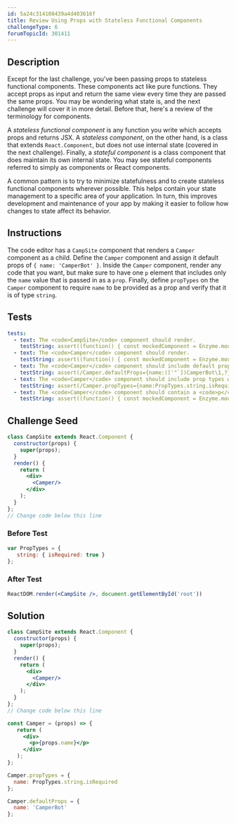 ```yaml
---
id: 5a24c314108439a4d403616f
title: Review Using Props with Stateless Functional Components
challengeType: 6
forumTopicId: 301411
---
```


## Description

<section id='description'>

Except for the last challenge, you've been passing props to stateless functional components. These components act like pure functions. They accept props as input and return the same view every time they are passed the same props. You may be wondering what state is, and the next challenge will cover it in more detail. Before that, here's a review of the terminology for components.

A *stateless functional component* is any function you write which accepts props and returns JSX. A *stateless component*, on the other hand, is a class that extends `React.Component`, but does not use internal state (covered in the next challenge). Finally, a *stateful component* is a class component that does maintain its own internal state. You may see stateful components referred to simply as components or React components.

A common pattern is to try to minimize statefulness and to create stateless functional components wherever possible. This helps contain your state management to a specific area of your application. In turn, this improves development and maintenance of your app by making it easier to follow how changes to state affect its behavior.

</section>

## Instructions

<section id='instructions'>

The code editor has a `CampSite` component that renders a `Camper` component as a child. Define the `Camper` component and assign it default props of `{ name: 'CamperBot' }`. Inside the `Camper` component, render any code that you want, but make sure to have one `p` element that includes only the `name` value that is passed in as a `prop`. Finally, define `propTypes` on the `Camper` component to require `name` to be provided as a prop and verify that it is of type `string`.

</section>

## Tests

<section id='tests'>

```yml
tests:
  - text: The <code>CampSite</code> component should render.
    testString: assert((function() { const mockedComponent = Enzyme.mount(React.createElement(CampSite)); return mockedComponent.find('CampSite').length === 1; })());
  - text: The <code>Camper</code> component should render.
    testString: assert((function() { const mockedComponent = Enzyme.mount(React.createElement(CampSite)); return mockedComponent.find('Camper').length === 1; })());
  - text: The <code>Camper</code> component should include default props which assign the string <code>CamperBot</code> to the key <code>name</code>.
    testString: assert(/Camper.defaultProps={name:(['"`])CamperBot\1,?}/.test(__helpers.removeWhiteSpace(code)));
  - text: The <code>Camper</code> component should include prop types which require the <code>name</code> prop to be of type <code>string</code>.
    testString: assert(/Camper.propTypes={name:PropTypes.string.isRequired,?}/.test(__helpers.removeWhiteSpace(code)));
  - text: The <code>Camper</code> component should contain a <code>p</code> element with only the text from the <code>name</code> prop.
    testString: assert((function() { const mockedComponent = Enzyme.mount(React.createElement(CampSite)); return mockedComponent.find('p').text() === mockedComponent.find('Camper').props().name; })());

```

</section>

## Challenge Seed

<section id='challengeSeed'>

<div id='jsx-seed'>

```jsx
class CampSite extends React.Component {
  constructor(props) {
    super(props);
  }
  render() {
    return (
      <div>
        <Camper/>
      </div>
    );
  }
};
// Change code below this line

```

</div>

### Before Test

<div id='jsx-setup'>

```jsx
var PropTypes = {
   string: { isRequired: true }
};
```

</div>

### After Test

<div id='jsx-teardown'>

```jsx
ReactDOM.render(<CampSite />, document.getElementById('root'))
```

</div>

</section>

## Solution

<section id='solution'>

```jsx
class CampSite extends React.Component {
  constructor(props) {
    super(props);
  }
  render() {
    return (
      <div>
        <Camper/>
      </div>
    );
  }
};
// Change code below this line

const Camper = (props) => {
   return (
     <div>
       <p>{props.name}</p>
     </div>
   );
};

Camper.propTypes = {
  name: PropTypes.string.isRequired
};

Camper.defaultProps = {
  name: 'CamperBot'
};

```

</section>
